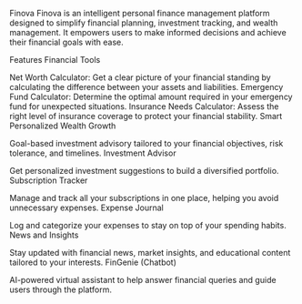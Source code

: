 Finova
Finova is an intelligent personal finance management platform designed to simplify financial planning, investment tracking, and wealth management. It empowers users to make informed decisions and achieve their financial goals with ease.

Features
Financial Tools

Net Worth Calculator: Get a clear picture of your financial standing by calculating the difference between your assets and liabilities.
Emergency Fund Calculator: Determine the optimal amount required in your emergency fund for unexpected situations.
Insurance Needs Calculator: Assess the right level of insurance coverage to protect your financial stability.
Smart Personalized Wealth Growth

Goal-based investment advisory tailored to your financial objectives, risk tolerance, and timelines.
Investment Advisor

Get personalized investment suggestions to build a diversified portfolio.
Subscription Tracker

Manage and track all your subscriptions in one place, helping you avoid unnecessary expenses.
Expense Journal

Log and categorize your expenses to stay on top of your spending habits.
News and Insights

Stay updated with financial news, market insights, and educational content tailored to your interests.
FinGenie (Chatbot)

AI-powered virtual assistant to help answer financial queries and guide users through the platform.

